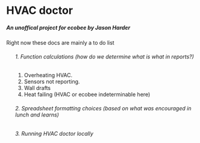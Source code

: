 <h1>HVAC doctor</h1>

<H5>An unoffical project for ecobee by Jason Harder </h6> 

Right now these docs are mainly a to do list 

<ol>
  <h6>1. Function calculations (how do we determine what is what in reports?) </h6>
    <ol>
      <li>Overheating HVAC. </li>
      <li>Sensors not reporting. </li>
      <li>Wall drafts </li> 
      <li>Heat failing (HVAC or ecobee indeterminable here) </li>
    </ol>
   <h6>2. Spreadsheet formatting choices (based on what was encouraged in lunch and learns) </h6> 
   <h6>3. Running HVAC doctor locally </h6>    
</ol>

